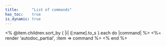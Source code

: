```yaml
---
title:      "List of commands"
has_toc:    true
is_dynamic: true
---
```


<% @item.children.sort_by { |i| i[:name].to_s }.each do |command| %>
	<%= render 'autodoc_partial', :item => command %>
<% end %>
